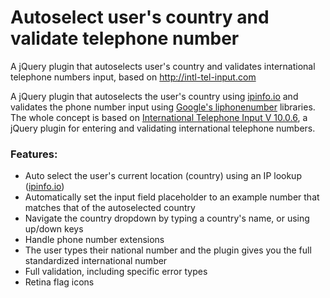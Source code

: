 # Autoselect user's country and validate telephone number
A jQuery plugin that autoselects user's country and validates international telephone numbers input, based on http://intl-tel-input.com



A jQuery plugin that autoselects the user's country using <a href="//ipinfo.io/" target="_blank">ipinfo.io</a> and validates the phone number input using <a href="//github.com/googlei18n/libphonenumber" target="_blank">Google's liphonenumber</a> libraries. The whole concept is based on <a href="//intl-tel-input.com/">International Telephone Input V 10.0.6</a>, a jQuery plugin for entering and validating international telephone numbers.

<h3> Features:</h3>
<p>
      <ul>
        <li>Auto select the user's current location (country) using an IP lookup (<a href="//ipinfo.io/" target="_blank">ipinfo.io</a>)</li>
        <li>Automatically set the input field placeholder to an example number that matches that of the autoselected country</li>
        <li>Navigate the country dropdown by typing a country's name, or using up/down keys</li>
        <li>Handle phone number extensions</li>
        <li>The user types their national number and the plugin gives you the full standardized international number</li>
        <li>Full validation, including specific error types</li>
        <li>Retina flag icons</li>
      </ul>
   </p>

